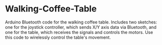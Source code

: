 # Walking-Coffee-Table
 Arduino Bluetooth code for the walking coffee table. Includes two sketches: one for the joystick controller, which sends X/Y axis data via Bluetooth, and one for the table, which receives the signals and controls the motors. Use this code to wirelessly control the table's movement.
